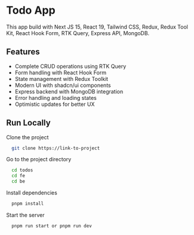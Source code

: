 
# Todo App

This app build with Next JS 15, React 19, Tailwind CSS, Redux, Redux Tool Kit, React Hook Form, RTK Query, Express API, MongoDB.


## Features

- Complete CRUD operations using RTK Query
- Form handling with React Hook Form
- State management with Redux Toolkit
- Modern UI with shadcn/ui components
- Express backend with MongoDB integration
- Error handling and loading states
- Optimistic updates for better UX



## Run Locally

Clone the project

```bash
  git clone https://link-to-project
```

Go to the project directory

```bash
  cd todos
  cd fe
  cd be
```

Install dependencies

```bash
  pnpm install
```

Start the server

```bash
  pnpm run start or pnpm run dev
```


    


